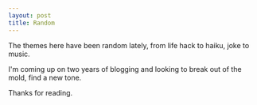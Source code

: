 ```yaml
---
layout: post
title: Random
---
```

The themes here have been random lately, from life hack to haiku, joke to music.

I'm coming up on two years of blogging and looking to break out of the mold, find a new tone.

Thanks for reading.
